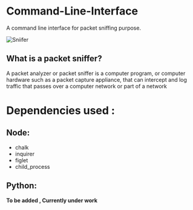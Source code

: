 # Command-Line-Interface
A command line interface  for packet sniffing purpose.

![Sniifer](https://user-images.githubusercontent.com/43717493/95739092-e5d5d500-0ca7-11eb-92c5-549a890ae14e.png)

## What is a packet sniffer?

A packet analyzer or packet sniffer is a computer program, or computer hardware such as a packet capture appliance, that can intercept and log traffic that passes over a computer network or part of a network

# Dependencies used :

## Node:
- chalk 
- inquirer
- figlet 
- child_process

## Python:
**To be added , Currently under work**






